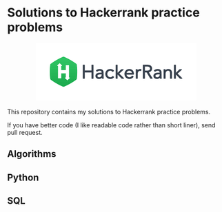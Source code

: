 

# Solutions to Hackerrank practice problems

<p align="center"><a href="https://www.hackerrank.com"><img src="https://github.com/qianzhangut/HackerRankPractice/blob/master/hack.png" ></a></p>

This repository contains my solutions to Hackerrank practice problems.

If you have better code (I like readable code rather than short liner), send pull request.



## Algorithms

## Python


## SQL
